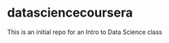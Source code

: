 datasciencecoursera
===================

This is an initial repo for an Intro to Data Science class
